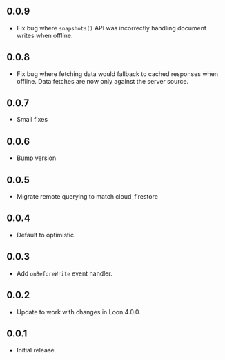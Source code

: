 ## 0.0.9

* Fix bug where `snapshots()` API was incorrectly handling document writes when offline.

## 0.0.8

* Fix bug where fetching data would fallback to cached responses when offline. Data fetches are now only against the server source.

## 0.0.7

* Small fixes

## 0.0.6

* Bump version

## 0.0.5

* Migrate remote querying to match cloud_firestore

## 0.0.4

* Default to optimistic.

## 0.0.3

* Add `onBeforeWrite` event handler.

## 0.0.2

* Update to work with changes in Loon 4.0.0.

## 0.0.1

* Initial release
